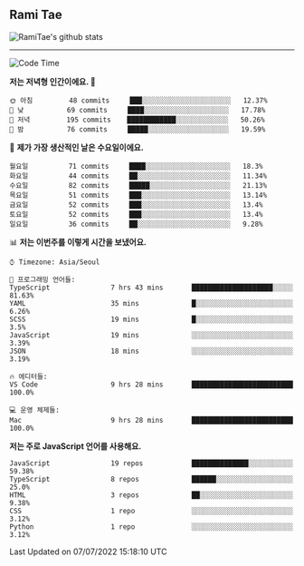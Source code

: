 ## Rami Tae

![RamiTae's github stats](https://github-readme-stats.vercel.app/api?username=RamiTae&show_icons=true&theme=tokyonight)

---
<!--START_SECTION:waka-->
![Code Time](http://img.shields.io/badge/Code%20Time-0%20secs-blue)

**저는 저녁형 인간이에요. 🦉** 

```text
🌞 아침         48 commits     ███░░░░░░░░░░░░░░░░░░░░░░   12.37% 
🌆 낮　         69 commits     ████░░░░░░░░░░░░░░░░░░░░░   17.78% 
🌃 저녁         195 commits    ████████████░░░░░░░░░░░░░   50.26% 
🌙 밤　         76 commits     █████░░░░░░░░░░░░░░░░░░░░   19.59%

```
📅 **제가 가장 생산적인 날은 수요일이에요.** 

```text
월요일          71 commits     ████░░░░░░░░░░░░░░░░░░░░░   18.3% 
화요일          44 commits     ██░░░░░░░░░░░░░░░░░░░░░░░   11.34% 
수요일          82 commits     █████░░░░░░░░░░░░░░░░░░░░   21.13% 
목요일          51 commits     ███░░░░░░░░░░░░░░░░░░░░░░   13.14% 
금요일          52 commits     ███░░░░░░░░░░░░░░░░░░░░░░   13.4% 
토요일          52 commits     ███░░░░░░░░░░░░░░░░░░░░░░   13.4% 
일요일          36 commits     ██░░░░░░░░░░░░░░░░░░░░░░░   9.28%

```


📊 **저는 이번주를 이렇게 시간을 보냈어요.** 

```text
⌚︎ Timezone: Asia/Seoul

💬 프로그래밍 언어들: 
TypeScript               7 hrs 43 mins       ████████████████████░░░░░   81.63% 
YAML                     35 mins             █░░░░░░░░░░░░░░░░░░░░░░░░   6.26% 
SCSS                     19 mins             █░░░░░░░░░░░░░░░░░░░░░░░░   3.5% 
JavaScript               19 mins             ░░░░░░░░░░░░░░░░░░░░░░░░░   3.39% 
JSON                     18 mins             ░░░░░░░░░░░░░░░░░░░░░░░░░   3.19%

🔥 에디터들: 
VS Code                  9 hrs 28 mins       █████████████████████████   100.0%

💻 운영 체제들: 
Mac                      9 hrs 28 mins       █████████████████████████   100.0%

```

**저는 주로 JavaScript 언어를 사용해요.** 

```text
JavaScript               19 repos            ██████████████░░░░░░░░░░░   59.38% 
TypeScript               8 repos             ██████░░░░░░░░░░░░░░░░░░░   25.0% 
HTML                     3 repos             ██░░░░░░░░░░░░░░░░░░░░░░░   9.38% 
CSS                      1 repo              ░░░░░░░░░░░░░░░░░░░░░░░░░   3.12% 
Python                   1 repo              ░░░░░░░░░░░░░░░░░░░░░░░░░   3.12%

```



 Last Updated on 07/07/2022 15:18:10 UTC
<!--END_SECTION:waka-->
